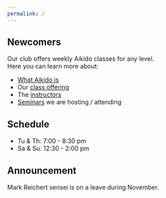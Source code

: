 ```yaml
---
permalink: /
---
```


## Newcomers
Our club offers weekly Aikido classes for any level.  
Here you can learn more about:

- [What Aikido is](about)
- Our [class offering](class)
- The [instructors](instructor)
- [Seminars](seminar) we are hosting / attending

## Schedule
- Tu & Th: 7:00 - 8:30 pm
- Sa & Su: 12:30 - 2:00 pm

## Announcement

Mark Reichert sensei is on a leave during November.
